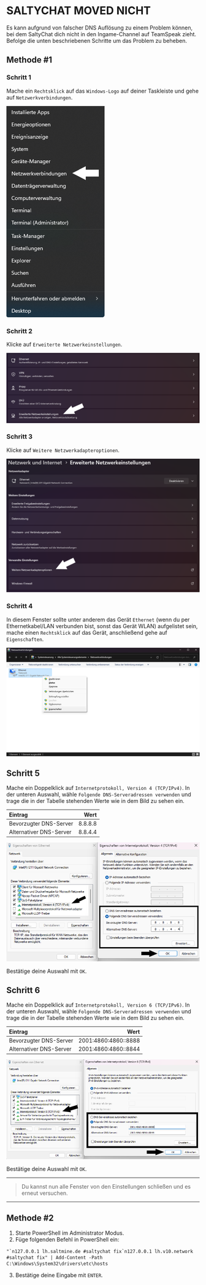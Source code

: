 # SALTYCHAT MOVED NICHT

<Badge type="warning" text="Sollte die hier beschriebene Lösung nicht funktionieren wende dich an unseren Support."/>

Es kann aufgrund von falscher DNS Auflösung zu einem Problem können, bei dem SaltyChat dich nicht in den Ingame-Channel auf TeamSpeak zieht. Befolge die unten beschriebenen Schritte um das Problem zu beheben.

## Methode #1

### Schritt 1

Mache ein `Rechtsklick` auf das `Windows-Logo` auf deiner Taskleiste und gehe auf `Netzwerkverbindungen`.

![SaltyChat DNS #1](../../assets/saltychat-dns-one.png)

### Schritt 2

Klicke auf `Erweiterte Netzwerkeinstellungen`.

![SaltyChat DNS #2](../../assets/saltychat-dns-two.png)

### Schritt 3

Klicke auf `Weitere Netzwerkadapteroptionen`.

![SaltyChat DNS #3](../../assets/saltychat-dns-three.png)

### Schritt 4

In diesem Fenster sollte unter anderem das Gerät `Ethernet` (wenn du per Ethernetkabel/LAN verbunden bist, sonst das Gerät WLAN) aufgelistet sein, mache einen `Rechtsklick` auf das Gerät, anschließend gehe auf `Eigenschaften`.

![SaltyChat DNS #4](../../assets/saltychat-dns-four.png)

## Schritt 5

Mache ein Doppelklick auf `Internetprotokoll, Version 4 (TCP/IPv4)`. In der unteren Auswahl, wähle `Folgende DNS-Serveradressen verwenden` und trage die in der Tabelle stehenden Werte wie in dem Bild zu sehen ein.

| Eintrag                 |    Wert |
| :---------------------- | ------: |
| Bevorzugter DNS-Server  | 8.8.8.8 |
| Alternativer DNS-Server | 8.8.4.4 |

![SaltyChat DNS #5](../../assets/saltychat-dns-five.png)

Bestätige deine Auswahl mit `OK`.

## Schritt 6

Mache ein Doppelklick auf `Internetprotokoll, Version 6 (TCP/IPv6)`. In der unteren Auswahl, wähle `Folgende DNS-Serveradressen verwenden` und trage die in der Tabelle stehenden Werte wie in dem Bild zu sehen ein.

| Eintrag                 |                 Wert |
| :---------------------- | -------------------: |
| Bevorzugter DNS-Server  | 2001:4860:4860::8888 |
| Alternativer DNS-Server | 2001:4860:4860::8844 |

![SaltyChat DNS #6](../../assets/saltychat-dns-six.png)

Bestätige deine Auswahl mit `OK`.

----

> Du kannst nun alle Fenster von den Einstellungen schließen und es erneut versuchen.

----

## Methode #2
<Badge type="success" text="Für Experten."/>
<Badge type="warning" text="Danke an miles_morales_1610 für diese Variante."/>

1. Starte PowerShell im Administrator Modus.
2. Füge folgenden Befehl in PowerShell ein: 
````
"`n127.0.0.1 lh.saltmine.de #saltychat fix`n127.0.0.1 lh.v10.network #saltychat fix" | Add-Content -Path C:\Windows\System32\drivers\etc\hosts
````
3. Bestätige deine Eingabe mit `ENTER`.
